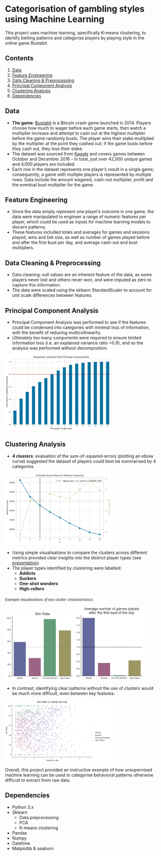 # Categorisation of gambling styles using Machine Learning

This project uses machine learning, specifically K-means clustering, to identify betting patterns and categorise players by playing style in the online game Bustabit.

## Contents
1. [Data](#data)
2. [Feature Engineering](#feature-engineering)
3. [Data Cleaning & Preprocessing](#data-cleaning--preprocessing)
4. [Principal Component Analysis](#principal-component-analysis)
5. [Clustering Analysis](#clustering-analysis)
6. [Dependencies](#dependencies)

## Data
- **The game**: [Bustabit](https://bustabit.com/) is a Bitcoin crash game launched in 2014. Players choose how much to wager before each game starts, then watch a multiplier increase and attempt to cash out at the highest multiplier before the game randomly busts. The player wins their stake multiplied by the multiplier at the point they cashed out; if the game busts before they cash out, they lose their stake.
- The dataset was sourced from [Kaggle](https://www.kaggle.com/datasets/kingabzpro/gambling-behavior-bustabit) and covers games between October and December 2016 – in total, just over 42,000 unique games and 4,000 players are included.
- Each row in the dataset represents one player’s result in a single game; consequently, a game with multiple players is represented by multiple rows. Data include the amount wagered, cash-out multiplier, profit and the eventual bust multiplier for the game.

## Feature Engineering
- Since the data simply represent one player’s outcome in one game, the data were manipulated to engineer a range of numeric features per player, which could be used as inputs for machine learning models to discern patterns.
- These features included totals and averages for games and sessions played, wins and bet size, as well as number of games played before and after the first bust per day, and average cash-out and bust multipliers.

## Data Cleaning & Preprocessing
- Data cleaning: null values are an inherent feature of the data, as some players never lost and others never won, and were imputed as zero to capture this information.
- The data were scaled using the sklearn StandardScaler to account for unit scale differences between features. 

## Principal Component Analysis
- Principal Component Analysis was performed to see if the features could be condensed into categories with minimal loss of information, with the benefit of reducing multicollinearity.
- Ultimately too many components were required to ensure limited information loss (i.e. an explained variance ratio >0.9), and so the analysis was performed without decomposition.
 
<img src="Images/pca_plot.png" width="70%">

## Clustering Analysis
- **4 clusters**: evaluation of the sum-of-squared-errors (plotting an elbow curve) suggested the dataset of players could best be summarised by 4 categories.

<img src="Images/elbow_visualisation.png" width="70%">

- Using simple visualisations to compare the clusters across different metrics provided clear insights into the distinct player types (see [presentation](bustabit_clustering_analysis_presentation.pdf)).
- The player types identified by clustering were labelled:
	- **Addicts**
	- **Suckers**
	- **One-shot wonders**
	- **High-rollers**

<sub>_Example visualisations of key cluster characteristics:_</sub>

<img src="Images/win_rate.png" width="45%"> <img src="Images/games_after_first_bust.png" width="45%">

- In contrast, identifying clear patterns without the use of clusters would be much more difficult, even between key features:

<img src="Images/wr_gpd.png" width="70%">


Overall, this project provided an instructive example of how unsupervised machine learning can be used to categorise behavioral patterns otherwise difficult to extract from raw data.


## Dependencies
- Python 3.x
- Sklearn
	- Data preprocessing
	- PCA
	- K-means clustering
- Pandas
- Numpy
- Datetime
- Matplotlib & seaborn
